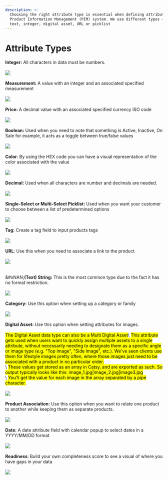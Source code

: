 ```yaml
---
description: >-
  Choosing the right attribute type is essential when defining attributes in a
  Product Information Management (PIM) system. We use different types — such as
  text, integer, digital asset, URL or picklist
---
```


# Attribute Types

**Integer:** All characters in data must be numbers. \
\
![](<../.gitbook/assets/image (534).png>)\
\
**Measurement:** A value with an integer and an associated specified measurement\
\
![](<../.gitbook/assets/image (535).png>)\
\
**Price:** A decimal value with an associated specified currency ISO code\
\
![](<../.gitbook/assets/image (536).png>)\
\
**Boolean:** Used when you need to note that something is Active, Inactive, On Sale for example, it acts as a toggle between true/false values\
\
![](<../.gitbook/assets/image (545).png>)\
\
**Color**: By using the HEX code you can have a visual representation of the color associated with the value\
\
![](<../.gitbook/assets/image (547).png>)\
\
**Decimal:** Used when all characters are number and decimals are needed.\
\
![](<../.gitbook/assets/image (537).png>)\
\
**Single-Select or Multi-Select Picklist:** Used when you want your customer to choose between a list of predetermined options\
\
![](<../.gitbook/assets/image (538).png>)\
\
**Tag:** Create a tag field to input products tags\
\
![](<../.gitbook/assets/image (539).png>)\
\
**URL**: Use this when you need to associate a link to the product\
\
![](<../.gitbook/assets/image (548).png>)\
\
\
&#xNAN;**(Text) String:** This is the most common type due to the fact it has no format restriction. \
\
![](<../.gitbook/assets/image (533).png>)\
\
**Category:** Use this option when setting up a category or family\
\
![](<../.gitbook/assets/image (540).png>)\
\
**Digital Asset:** Use this option when setting attributes for images.\
\
<mark style="background-color:yellow;">The Digital Asset data type can also be a Multi Digital Asset</mark>\ <mark style="background-color:yellow;">This attribute gets used when users want to quickly assign multiple assets to a single attribute, without necessarily needing to designate them as a specific angle or image type (e.g. "Top Image", "Side Image", etc.). We've seen clients use them for lifestyle images pretty often, where those images just need to be associated with a product in no particular order.</mark>\
\ <mark style="background-color:yellow;">These values get stored as an array in Catsy, and are exported as such. So output typically looks like this: image\_1.jpg|image\_2.jpg|image3.jpg</mark>\
\ <mark style="background-color:yellow;">You'll get the value for each image in the array separated by a pipe character.</mark>\
\
![](<../.gitbook/assets/image (541).png>)\
\
**Product Association:** Use this option when you want to relate one product to another while keeping them as separate products.\
\
![](<../.gitbook/assets/image (542).png>)\
\
**Date:** A date attribute field with calendar popup to select dates in a YYYY/MM/DD format\
\
![](<../.gitbook/assets/image (543).png>)\
\
**Readiness**: Build your own completeness score to see a visual of where you have gaps in your data\
\
![](<../.gitbook/assets/image (544).png>)

